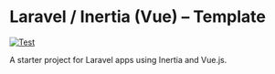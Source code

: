 # Laravel / Inertia (Vue) – Template

[![Test](https://github.com/SebKay/laravel-inertia-template/actions/workflows/test.yml/badge.svg)](https://github.com/SebKay/laravel-inertia-template/actions/workflows/test.yml)

A starter project for Laravel apps using Inertia and Vue.js.
